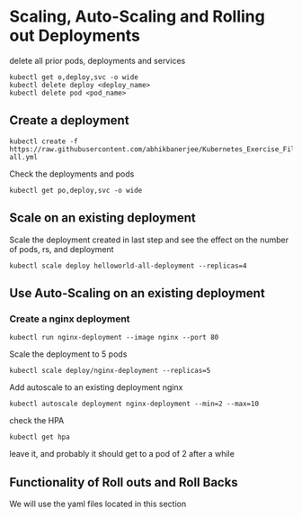# Scaling, Auto-Scaling and Rolling out Deployments

delete all prior pods, deployments and services

```
kubectl get o,deploy,svc -o wide
kubectl delete deploy <deploy_name>
kubectl delete pod <pod_name>
```
## Create a deployment
```
kubectl create -f https://raw.githubusercontent.com/abhikbanerjee/Kubernetes_Exercise_Files/master/helper_yaml_files/Ex_combine_deploy_service/helloworld-all.yml 
```

Check the deployments and pods
```
kubectl get po,deploy,svc -o wide
```

## Scale on an existing deployment 

Scale the deployment created in last step and see the effect on the number of pods, rs, and deployment 
```
kubectl scale deploy helloworld-all-deployment --replicas=4
```

## Use Auto-Scaling on an existing deployment 

### Create a nginx deployment
```
kubectl run nginx-deployment --image nginx --port 80
```
Scale the deployment to 5 pods
```
kubectl scale deploy/nginx-deployment --replicas=5
```
Add autoscale to an existing deployment nginx

```
kubectl autoscale deployment nginx-deployment --min=2 --max=10
```
check the HPA
```
kubectl get hpa
```
leave it, and probably it should get to a pod of 2 after a while

## Functionality of Roll outs and Roll Backs

We will use the yaml files located in this section 


